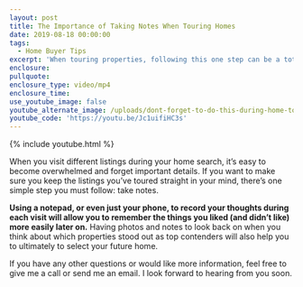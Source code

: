 ```yaml
---
layout: post
title: The Importance of Taking Notes When Touring Homes
date: 2019-08-18 00:00:00
tags:
  - Home Buyer Tips
excerpt: 'When touring properties, following this one step can be a total game-changer'
enclosure:
pullquote:
enclosure_type: video/mp4
enclosure_time:
use_youtube_image: false
youtube_alternate_image: /uploads/dont-forget-to-do-this-during-home-tours-youtube.jpg
youtube_code: 'https://youtu.be/Jc1uifiHC3s'
---
```


{% include youtube.html %}

When you visit different listings during your home search, it’s easy to become overwhelmed and forget important details. If you want to make sure you keep the listings you’ve toured straight in your mind, there’s one simple step you must follow: take notes.&nbsp;

**Using a notepad, or even just your phone, to record your thoughts during each visit will allow you to remember the things you liked (and didn’t like) more easily later on.** Having photos and notes to look back on when you think about which properties stood out as top contenders will also help you to ultimately to select your future home.&nbsp;

If you have any other questions or would like more information, feel free to give me a call or send me an email. I look forward to hearing from you soon.<br>&nbsp;